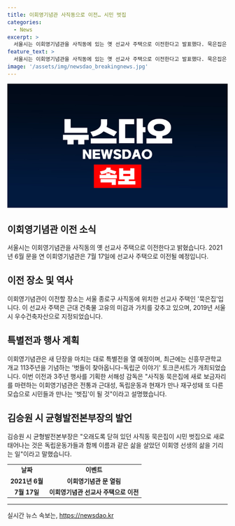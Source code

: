 ```yaml
---
title: 이회영기념관 사직동으로 이전… 시민 벗집
categories:
  - News
excerpt: >
  서울시는 이회영기념관을 사직동에 있는 옛 선교사 주택으로 이전한다고 발표했다. 묵은집은 미국 남감리회가 보낸 선교사들의 서양식 주택으로, 근대 건축물의 가치를 지닌 고유한 건물이다. 이회영기념관은 새 단장 후 특별전을 열 예정이며, 서해성 감독은 벗들이 찾아옵니다-독립군 이야기 토크콘서트를 포함한 행사를 기획 중이다. 김승원 시 균형발전본부장은 묵은집이 시민 벗집으로 새로 태어나는 것은 독립운동가 이회영 선생의 삶을 기리는 일이라고 설명했다.
feature_text: >
  서울시는 이회영기념관을 사직동에 있는 옛 선교사 주택으로 이전한다고 발표했다. 묵은집은 미국 남감리회가 보낸 선교사들의 서양식 주택으로, 근대 건축물의 가치를 지닌 고유한 건물이다. 이회영기념관은 새 단장 후 특별전을 열 예정이며, 서해성 감독은 벗들이 찾아옵니다-독립군 이야기 토크콘서트를 포함한 행사를 기획 중이다. 김승원 시 균형발전본부장은 묵은집이 시민 벗집으로 새로 태어나는 것은 독립운동가 이회영 선생의 삶을 기리는 일이라고 설명했다.
image: '/assets/img/newsdao_breakingnews.jpg'
---
```


<p><img src="/assets/img/newsdao_breakingnews.jpg" alt="koreaapp 속보" /></p>

<h2 data-ke-size="size26">이회영기념관 이전 소식</h2>

<p data-ke-size="size16">서울시는 이회영기념관을 사직동의 옛 선교사 주택으로 이전한다고 밝혔습니다. 2021년 6월 문을 연 이회영기념관은 7월 17일에 선교사 주택으로 이전될 예정입니다.</p>

<h2 data-ke-size="size26">이전 장소 및 역사</h2>

<p data-ke-size="size16">이회영기념관이 이전할 장소는 서울 종로구 사직동에 위치한 선교사 주택인 '묵은집'입니다. 이 선교사 주택은 근대 건축물 고유의 미감과 가치를 갖추고 있으며, 2019년 서울시 우수건축자산으로 지정되었습니다.</p>

<h2 data-ke-size="size26">특별전과 행사 계획</h2>

<p data-ke-size="size16">이회영기념관은 새 단장을 마치는 대로 특별전을 열 예정이며, 최근에는 신흥무관학교 개교 113주년을 기념하는 '벗들이 찾아옵니다-독립군 이야기' 토크콘서트가 개최되었습니다. 이번 이전과 3주년 행사를 기획한 서해성 감독은 "사직동 묵은집에 새로 보금자리를 마련하는 이회영기념관은 전통과 근대성, 독립운동과 현재가 만나 재구성돼 또 다른 모습으로 시민들과 만나는 '벗집'이 될 것"이라고 설명했습니다.</p>

<h2 data-ke-size="size26">김승원 시 균형발전본부장의 발언</h2>

<p data-ke-size="size16">김승원 시 균형발전본부장은 "오래도록 닫혀 있던 사직동 묵은집이 시민 벗집으로 새로 태어나는 것은 독립운동가들과 함께 이름과 같은 삶을 살았던 이회영 선생의 삶을 기리는 일"이라고 말했습니다.</p>

<table>
    <tbody>
        <tr>
            <td style="text-align: center; height: 17px;"><b>날짜</b></td>
            <td style="text-align: center; height: 17px;"><b>이벤트</b></td>
        </tr>
        <tr>
            <td style="text-align: center; height: 17px;"><b>2021년 6월</b></td>
            <td style="text-align: center; height: 17px;"><b>이회영기념관 문 열림</b></td>
        </tr>
        <tr>
            <td style="text-align: center; height: 17px;"><b>7월 17일</b></td>
            <td style="text-align: center; height: 17px;"><b>이회영기념관 선교사 주택으로 이전</b></td>
        </tr>
    </tbody>
</table>

<p><hr/></p>
실시간 뉴스 속보는, <a href="https://newsdao.kr" rel="dofollow">https://newsdao.kr</a>



